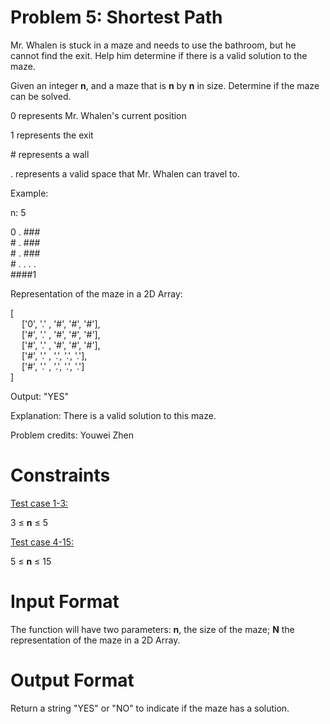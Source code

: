 # Problem 5: Shortest Path

Mr. Whalen is stuck in a maze and needs to use the bathroom, but he cannot find the exit. Help him determine if there is a valid solution to the maze.

Given an integer **n**, and a maze that is **n** by **n** in size. Determine if the maze can be solved.

0 represents Mr. Whalen's current position

1 represents the exit

\# represents a wall

. represents a valid space that Mr. Whalen can travel to.



Example:

n: 5

0 . ###<br>
\# . ###<br>
\# . ###<br>
\# . . . .<br>
####1<br>

Representation of the maze in a 2D Array:

[<br>
    &emsp;
['0', '.' , '#', '#', '#'],<br>
    &emsp;
['#', '.' , '#', '#', '#'],<br>
    &emsp;
['#', '.' , '#', '#', '#'],<br>
    &emsp;
['#', '.' , '.', '.', '.'],<br>
    &emsp;
['#', '.' , '.', '.', '.']<br>
]


Output: "YES"

Explanation: There is a valid solution to this maze.

Problem credits: Youwei Zhen

# Constraints
<u>Test case 1-3:</u> 

3 $\leq$ **n** $\leq$ 5

<u>Test case 4-15:</u>

5 $\leq$ **n** $\leq$ 15

# Input Format
The function will have two parameters: **n**, the size of the maze; **N** the representation of the maze in a 2D Array.

# Output Format
Return a string "YES" or "NO" to indicate if the maze has a solution.